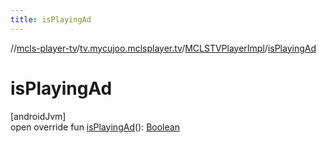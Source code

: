 ```yaml
---
title: isPlayingAd
---
```

//[mcls-player-tv](../../../index.html)/[tv.mycujoo.mclsplayer.tv](../index.html)/[MCLSTVPlayerImpl](index.html)/[isPlayingAd](is-playing-ad.html)



# isPlayingAd



[androidJvm]\
open override fun [isPlayingAd](is-playing-ad.html)(): [Boolean](https://kotlinlang.org/api/latest/jvm/stdlib/kotlin/-boolean/index.html)




